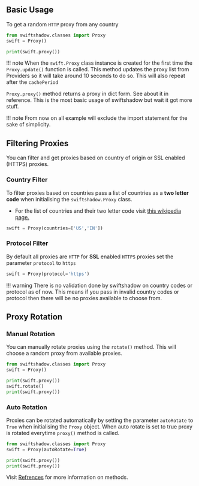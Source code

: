 ## Basic Usage

To get a random `HTTP` proxy from any country
``` py
from swiftshadow.classes import Proxy
swift = Proxy()

print(swift.proxy())
```
!!! note
    When the `swift.Proxy` class instance is created for the first time the `Proxy.update()` function is called. This method updates the proxy list from Providers so it will take around 10 seconds to do so. This will also repeat after the `cachePeriod`

`Proxy.proxy()` method returns a proxy in dict form. See about it in reference.
This is the most basic usage of swiftshadow but wait it got more stuff.

!!! note
    From now on all example will exclude the import statement for the sake of simplicity.

## Filtering Proxies
You can filter and get proxies based on country of origin or SSL enabled (HTTPS) proxies.
### Country Filter
To filter proxies based on countries pass a list of countries as a **two letter code** when initialising the `swiftshadow.Proxy` class.

- For the list of countries and their two letter code visit [this wikipedia page.](https://en.m.wikipedia.org/wiki/ISO_3166-2)

```py title="country filtered"
swift = Proxy(countries=['US','IN'])
```

### Protocol Filter
By default all proxies are `HTTP` for **SSL** enabled `HTTPS` proxies set the parameter `protocol` to `https`
``` py title="HTTPS filter"
swift = Proxy(protocol='https')
```

!!! warning
    There is no validation done by swiftshadow on country codes or protocol as of now. This means if you pass in invalid country codes or protocol then there will be no proxies available to choose from.
    

## Proxy Rotation
### Manual Rotation 
You can manually rotate proxies using the `rotate()` method. This will choose a random proxy from available proxies.
``` py
from swiftshadow.classes import Proxy
swift = Proxy()

print(swift.proxy())
swift.rotate()
print(swift.proxy())
```
### Auto Rotation
Proxies can be rotated automatically by setting the parameter `autoRotate` to `True` when initialising the `Proxy` object. When auto rotate is set to true proxy is rotated everytime `proxy()` method is called.
``` py
from swiftshadow.classes import Proxy
swift = Proxy(autoRotate=True)

print(swift.proxy())
print(swift.proxy())
```

Visit [Refrences](/references) for more information on methods.